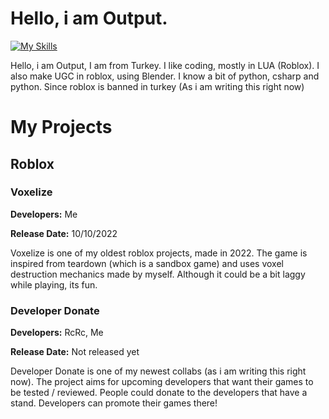# Hello, i am Output.
[![My Skills](https://skillicons.dev/icons?i=lua,html,css,python,cs,blender,unity,robloxstudio&theme=light)](https://skillicons.dev)

Hello, i am Output, I am from Turkey. I like coding, mostly in LUA (Roblox). I also make UGC in roblox, using Blender. I know a bit of python, csharp and python. 
Since roblox is banned in turkey (As i am writing this right now)

# My Projects
## Roblox
### Voxelize
<strong>Developers:</strong> Me

<strong>Release Date:</strong> 10/10/2022

Voxelize is one of my oldest roblox projects, made in 2022. The game is inspired from teardown (which is a sandbox game)
and uses voxel destruction mechanics made by myself. Although it could be a bit laggy while playing, its fun.

### Developer Donate
<strong>Developers:</strong> RcRc, Me

<strong>Release Date:</strong> Not released yet

Developer Donate is one of my newest collabs (as i am writing this right now). The project aims for upcoming developers that want their games to be tested / reviewed. 
People could donate to the developers that have a stand. Developers can promote their games there!
